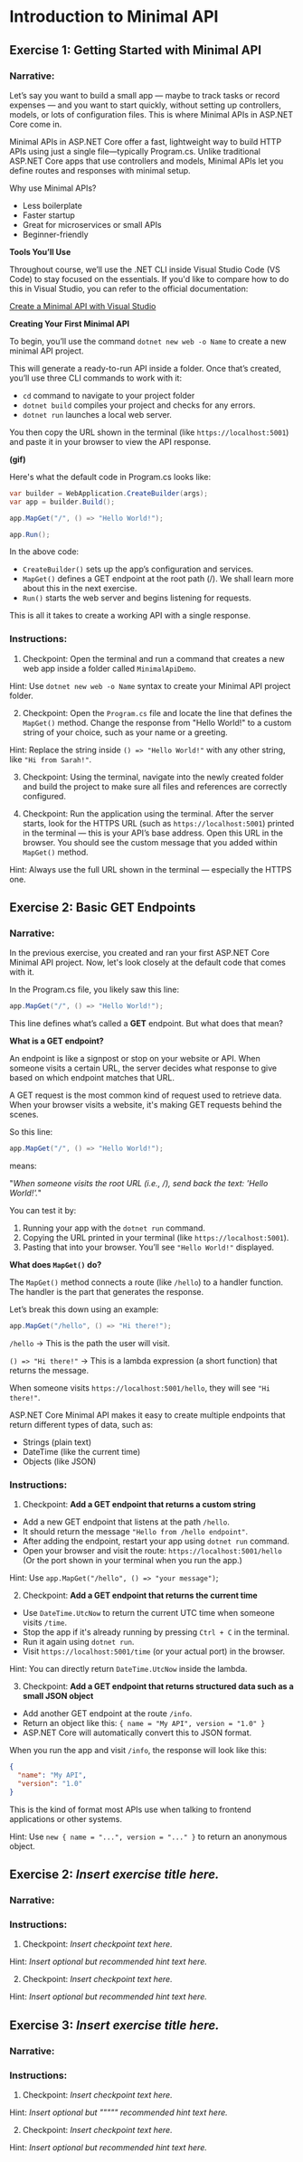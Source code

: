 # Introduction to Minimal API

## Exercise 1: Getting Started with Minimal API

### Narrative:

Let’s say you want to build a small app — maybe to track tasks or record expenses — and you want to start quickly, without setting up controllers, models, or lots of configuration files. This is where Minimal APIs in ASP.NET Core come in.

Minimal APIs in ASP.NET Core offer a fast, lightweight way to build HTTP APIs using just a single file—typically Program.cs. Unlike traditional ASP.NET Core apps that use controllers and models, Minimal APIs let you define routes and responses with minimal setup.

Why use Minimal APIs?
- Less boilerplate
- Faster startup
- Great for microservices or small APIs
- Beginner-friendly

**Tools You’ll Use**

Throughout course, we’ll use the .NET CLI inside Visual Studio Code (VS Code) to stay focused on the essentials. If you'd like to compare how to do this in Visual Studio, you can refer to the official documentation:

[Create a Minimal API with Visual Studio](https://learn.microsoft.com/en-us/aspnet/core/tutorials/min-web-api?view=aspnetcore-8.0&tabs=visual-studio)

**Creating Your First Minimal API**

To begin, you’ll use the command `dotnet new web -o Name` to create a new minimal API project. 

This will generate a ready-to-run API inside a folder. Once that’s created, you’ll use three CLI commands to work with it:

- `cd` command to navigate to your project folder
- `dotnet build` compiles your project and checks for any errors.
- `dotnet run` launches a local web server.

You then copy the URL shown in the terminal (like `https://localhost:5001`) and paste it in your browser to view the API response.

**(gif)**

Here's what the default code in Program.cs looks like:

```csharp
var builder = WebApplication.CreateBuilder(args);
var app = builder.Build();

app.MapGet("/", () => "Hello World!");

app.Run();
```

In the above code:

- `CreateBuilder()` sets up the app’s configuration and services.
- `MapGet()` defines a GET endpoint at the root path (/). We shall learn more about this in the next exercise.
- `Run()` starts the web server and begins listening for requests.

This is all it takes to create a working API with a single response.


### Instructions:

1. Checkpoint: Open the terminal and run a command that creates a new web app inside a folder called `MinimalApiDemo`.

Hint: Use `dotnet new web -o Name` syntax to create your Minimal API project folder.
   
2. Checkpoint: Open the `Program.cs` file and locate the line that defines the `MapGet()` method. Change the response from "Hello World!" to a custom string of your choice, such as your name or a greeting. 

Hint: Replace the string inside `() => "Hello World!"` with any other string, like `"Hi from Sarah!"`.

3. Checkpoint: Using the terminal, navigate into the newly created folder and build the project to make sure all files and references are correctly configured. 

4. Checkpoint: Run the application using the terminal. After the server starts, look for the HTTPS URL (such as `https://localhost:5001`) printed in the terminal — this is your API’s base address. Open this URL in the browser. You should see the custom message that you added within `MapGet()` method.

Hint: Always use the full URL shown in the terminal — especially the HTTPS one.


## Exercise 2: Basic GET Endpoints 

### Narrative:
In the previous exercise, you created and ran your first ASP.NET Core Minimal API project. Now, let's look closely at the default code that comes with it.

In the Program.cs file, you likely saw this line:

```csharp
app.MapGet("/", () => "Hello World!");
```

This line defines what’s called a **GET** endpoint. But what does that mean?

**What is a GET endpoint?**

An endpoint is like a signpost or stop on your website or API. When someone visits a certain URL, the server decides what response to give based on which endpoint matches that URL.

A GET request is the most common kind of request used to retrieve data. When your browser visits a website, it's making GET requests behind the scenes.

So this line:

```csharp
app.MapGet("/", () => "Hello World!");
```

means:

"*When someone visits the root URL (i.e., /), send back the text: 'Hello World!'.*"

You can test it by:

1. Running your app with the `dotnet run` command.
2. Copying the URL printed in your terminal (like `https://localhost:5001`).
3. Pasting that into your browser. You’ll see `"Hello World!"` displayed.

**What does `MapGet()` do?**

The `MapGet()` method connects a route (like `/hello`) to a handler function. The handler is the part that generates the response.

Let’s break this down using an example:

```csharp
app.MapGet("/hello", () => "Hi there!");
```

`/hello` &rarr; This is the path the user will visit.

`() => "Hi there!"` &rarr; This is a lambda expression (a short function) that returns the message.

When someone visits `https://localhost:5001/hello`, they will see `"Hi there!"`.

ASP.NET Core Minimal API makes it easy to create multiple endpoints that return different types of data, such as:
* Strings (plain text)
* DateTime (like the current time)
* Objects (like JSON)

### Instructions:

1. Checkpoint: **Add a GET endpoint that returns a custom string**
 
- Add a new GET endpoint that listens at the path `/hello`.
- It should return the message `"Hello from /hello endpoint"`.
- After adding the endpoint, restart your app using `dotnet run` command.
- Open your browser and visit the route:
  `https://localhost:5001/hello` (Or the port shown in your terminal when you run the app.)


Hint: Use `app.MapGet("/hello", () => "your message")`;

2. Checkpoint: **Add a GET endpoint that returns the current time**

- Use `DateTime.UtcNow` to return the current UTC time when someone visits `/time`.
- Stop the app if it's already running by pressing `Ctrl + C` in the terminal.
- Run it again using `dotnet run`.
- Visit `https://localhost:5001/time` (or your actual port) in the browser.

Hint: You can directly return `DateTime.UtcNow` inside the lambda.

3. Checkpoint: **Add a GET endpoint that returns structured data such as a small JSON object**

- Add another GET endpoint at the route `/info`.
- Return an object like this: `{ name = "My API", version = "1.0" }`
- ASP.NET Core will automatically convert this to JSON format.

When you run the app and visit `/info`, the response will look like this:

```json
{
  "name": "My API",
  "version": "1.0"
}
```
This is the kind of format most APIs use when talking to frontend applications or other systems.

Hint: Use `new { name = "...", version = "..." }` to return an anonymous object.

## Exercise 2: _Insert exercise title here._

### Narrative:

### Instructions:

1. Checkpoint: _Insert checkpoint text here._

Hint: _Insert optional but recommended hint text here._

2. Checkpoint: _Insert checkpoint text here._

Hint: _Insert optional but recommended hint text here._

## Exercise 3: _Insert exercise title here._

### Narrative:

### Instructions:

1. Checkpoint: _Insert checkpoint text here._

Hint: _Insert optional but """"" recommended hint text here._

2. Checkpoint: _Insert checkpoint text here._

Hint: _Insert optional but recommended hint text here._
